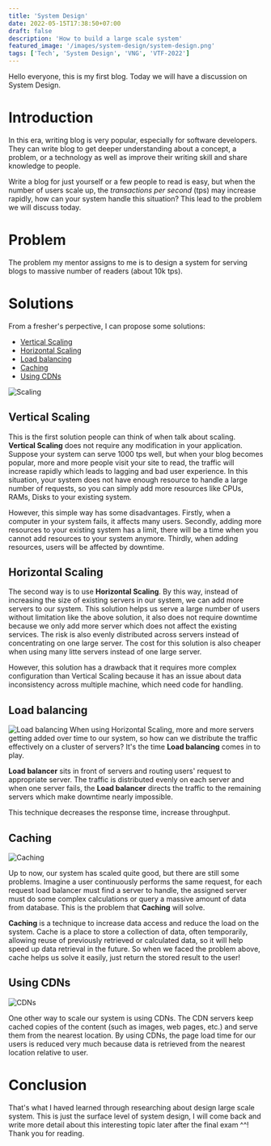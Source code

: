 ```yaml
---
title: 'System Design'
date: 2022-05-15T17:38:50+07:00
draft: false
description: 'How to build a large scale system'
featured_image: '/images/system-design/system-design.png'
tags: ['Tech', 'System Design', 'VNG', 'VTF-2022']
---
```


Hello everyone, this is my first blog. Today we will have a discussion on System Design.

# Introduction

In this era, writing blog is very popular, especially for software developers. They can write blog to get deeper understanding about a concept, a problem, or a technology as well as improve their writing skill and share knowledge to people.

Write a blog for just yourself or a few people to read is easy, but when the number of users scale up, the _transactions per second_ (tps) may increase rapidly, how can your system handle this situation? This lead to the problem we will discuss today.

# Problem

The problem my mentor assigns to me is to design a system for serving blogs to massive number of readers (about 10k tps).

# Solutions

From a fresher's perpective, I can propose some solutions:

- [Vertical Scaling](#vertical-scaling)
- [Horizontal Scaling](#horizontal-scaling)
- [Load balancing](#load-balancing)
- [Caching](#caching)
- [Using CDNs](#using-cdns)

![Scaling](https://images.viblo.asia/9a5cb149-a4e2-4c1b-8bbf-121e5372362b.png)

## Vertical Scaling

This is the first solution people can think of when talk about scaling. **Vertical Scaling** does not require any modification in your application. Suppose your system can serve 1000 tps well, but when your blog becomes popular, more and more people visit your site to read, the traffic will increase rapidly which leads to lagging and bad user experience. In this situation, your system does not have enough resource to handle a large number of requests, so you can simply add more resources like CPUs, RAMs, Disks to your existing system.

However, this simple way has some disadvantages. Firstly, when a computer in your system fails, it affects many users. Secondly, adding more resources to your existing system has a limit, there will be a time when you cannot add resources to your system anymore. Thirdly, when adding resources, users will be affected by downtime.

## Horizontal Scaling

The second way is to use **Horizontal Scaling**. By this way, instead of increasing the size of existing servers in our system, we can add more servers to our system. This solution helps us serve a large number of users without limitation like the above solution, it also does not require downtime because we only add more server which does not affect the existing services. The risk is also evenly distributed across servers instead of concentrating on one large server. The cost for this solution is also cheaper when using many litte servers instead of one large server.

However, this solution has a drawback that it requires more complex configuration than Vertical Scaling because it has an issue about data inconsistency across multiple machine, which need code for handling.

## Load balancing

![Load balancing](https://miro.medium.com/max/1400/1*tEaZGz-p1-E2ytNjl5RPJg.jpeg)
When using Horizontal Scaling, more and more servers getting added over time to our system, so how can we distribute the traffic effectively on a cluster of servers? It's the time **Load balancing** comes in to play.

**Load balancer** sits in front of servers and routing users' request to appropriate server. The traffic is distributed evenly on each server and when one server fails, the **Load balancer** directs the traffic to the remaining servers which make downtime nearly impossible.

This technique decreases the response time, increase throughput.

## Caching

![Caching](https://csharpcorner-mindcrackerinc.netdna-ssl.com/article/caching-mechanism-in-asp-net-core/Images/0_oGWlpmZJ05JaWXQC.png)

Up to now, our system has scaled quite good, but there are still some problems.
Imagine a user continuously performs the same request, for each request load balancer must find a server to handle, the assigned server must do some complex calculations or query a massive amount of data from database. This is the problem that **Caching** will solve.

**Caching** is a technique to increase data access and reduce the load on the system. Cache is a place to store a collection of data, often temporarily, allowing reuse of previously retrieved or calculated data, so it will help speed up data retrieval in the future. So when we faced the problem above, cache helps us solve it easily, just return the stored result to the user!

## Using CDNs

![CDNs](https://blog.vinahost.vn/wp-content/uploads/2020/08/20200715-163911-CDN-3.png)

One other way to scale our system is using CDNs. The CDN servers keep cached copies of the content (such as images, web pages, etc.) and serve them from the nearest location. By using CDNs, the page load time for our users is reduced very much because data is retrieved from the nearest location relative to user.

# Conclusion

That's what I haved learned through researching about design large scale system. This is just the surface level of system design, I will come back and write more detail about this interesting topic later after the final exam ^^! Thank you for reading.

